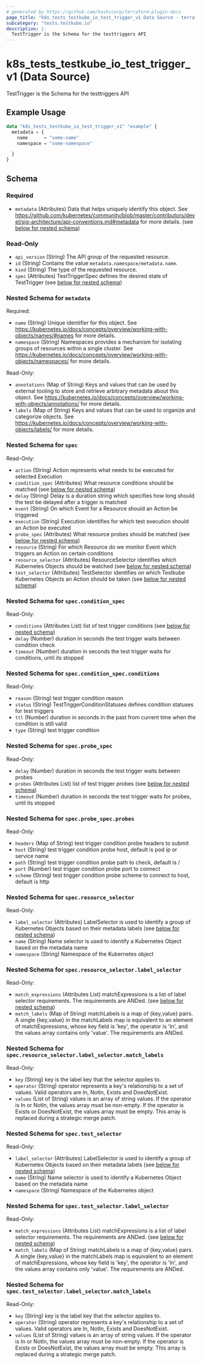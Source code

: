```yaml
---
# generated by https://github.com/hashicorp/terraform-plugin-docs
page_title: "k8s_tests_testkube_io_test_trigger_v1 Data Source - terraform-provider-k8s"
subcategory: "tests.testkube.io"
description: |-
  TestTrigger is the Schema for the testtriggers API
---
```


# k8s_tests_testkube_io_test_trigger_v1 (Data Source)

TestTrigger is the Schema for the testtriggers API

## Example Usage

```terraform
data "k8s_tests_testkube_io_test_trigger_v1" "example" {
  metadata = {
    name      = "some-name"
    namespace = "some-namespace"

  }
}
```

<!-- schema generated by tfplugindocs -->
## Schema

### Required

- `metadata` (Attributes) Data that helps uniquely identify this object. See https://github.com/kubernetes/community/blob/master/contributors/devel/sig-architecture/api-conventions.md#metadata for more details. (see [below for nested schema](#nestedatt--metadata))

### Read-Only

- `api_version` (String) The API group of the requested resource.
- `id` (String) Contains the value `metadata.namespace/metadata.name`.
- `kind` (String) The type of the requested resource.
- `spec` (Attributes) TestTriggerSpec defines the desired state of TestTrigger (see [below for nested schema](#nestedatt--spec))

<a id="nestedatt--metadata"></a>
### Nested Schema for `metadata`

Required:

- `name` (String) Unique identifier for this object. See https://kubernetes.io/docs/concepts/overview/working-with-objects/names/#names for more details.
- `namespace` (String) Namespaces provides a mechanism for isolating groups of resources within a single cluster. See https://kubernetes.io/docs/concepts/overview/working-with-objects/namespaces/ for more details.

Read-Only:

- `annotations` (Map of String) Keys and values that can be used by external tooling to store and retrieve arbitrary metadata about this object. See https://kubernetes.io/docs/concepts/overview/working-with-objects/annotations/ for more details.
- `labels` (Map of String) Keys and values that can be used to organize and categorize objects. See https://kubernetes.io/docs/concepts/overview/working-with-objects/labels/ for more details.


<a id="nestedatt--spec"></a>
### Nested Schema for `spec`

Read-Only:

- `action` (String) Action represents what needs to be executed for selected Execution
- `condition_spec` (Attributes) What resource conditions should be matched (see [below for nested schema](#nestedatt--spec--condition_spec))
- `delay` (String) Delay is a duration string which specifies how long should the test be delayed after a trigger is matched
- `event` (String) On which Event for a Resource should an Action be triggered
- `execution` (String) Execution identifies for which test execution should an Action be executed
- `probe_spec` (Attributes) What resource probes should be matched (see [below for nested schema](#nestedatt--spec--probe_spec))
- `resource` (String) For which Resource do we monitor Event which triggers an Action on certain conditions
- `resource_selector` (Attributes) ResourceSelector identifies which Kubernetes Objects should be watched (see [below for nested schema](#nestedatt--spec--resource_selector))
- `test_selector` (Attributes) TestSelector identifies on which Testkube Kubernetes Objects an Action should be taken (see [below for nested schema](#nestedatt--spec--test_selector))

<a id="nestedatt--spec--condition_spec"></a>
### Nested Schema for `spec.condition_spec`

Read-Only:

- `conditions` (Attributes List) list of test trigger conditions (see [below for nested schema](#nestedatt--spec--condition_spec--conditions))
- `delay` (Number) duration in seconds the test trigger waits between condition check
- `timeout` (Number) duration in seconds the test trigger waits for conditions, until its stopped

<a id="nestedatt--spec--condition_spec--conditions"></a>
### Nested Schema for `spec.condition_spec.conditions`

Read-Only:

- `reason` (String) test trigger condition reason
- `status` (String) TestTriggerConditionStatuses defines condition statuses for test triggers
- `ttl` (Number) duration in seconds in the past from current time when the condition is still valid
- `type` (String) test trigger condition



<a id="nestedatt--spec--probe_spec"></a>
### Nested Schema for `spec.probe_spec`

Read-Only:

- `delay` (Number) duration in seconds the test trigger waits between probes
- `probes` (Attributes List) list of test trigger probes (see [below for nested schema](#nestedatt--spec--probe_spec--probes))
- `timeout` (Number) duration in seconds the test trigger waits for probes, until its stopped

<a id="nestedatt--spec--probe_spec--probes"></a>
### Nested Schema for `spec.probe_spec.probes`

Read-Only:

- `headers` (Map of String) test trigger condition probe headers to submit
- `host` (String) test trigger condition probe host, default is pod ip or service name
- `path` (String) test trigger condition probe path to check, default is /
- `port` (Number) test trigger condition probe port to connect
- `scheme` (String) test trigger condition probe scheme to connect to host, default is http



<a id="nestedatt--spec--resource_selector"></a>
### Nested Schema for `spec.resource_selector`

Read-Only:

- `label_selector` (Attributes) LabelSelector is used to identify a group of Kubernetes Objects based on their metadata labels (see [below for nested schema](#nestedatt--spec--resource_selector--label_selector))
- `name` (String) Name selector is used to identify a Kubernetes Object based on the metadata name
- `namespace` (String) Namespace of the Kubernetes object

<a id="nestedatt--spec--resource_selector--label_selector"></a>
### Nested Schema for `spec.resource_selector.label_selector`

Read-Only:

- `match_expressions` (Attributes List) matchExpressions is a list of label selector requirements. The requirements are ANDed. (see [below for nested schema](#nestedatt--spec--resource_selector--label_selector--match_expressions))
- `match_labels` (Map of String) matchLabels is a map of {key,value} pairs. A single {key,value} in the matchLabels map is equivalent to an element of matchExpressions, whose key field is 'key', the operator is 'In', and the values array contains only 'value'. The requirements are ANDed.

<a id="nestedatt--spec--resource_selector--label_selector--match_expressions"></a>
### Nested Schema for `spec.resource_selector.label_selector.match_labels`

Read-Only:

- `key` (String) key is the label key that the selector applies to.
- `operator` (String) operator represents a key's relationship to a set of values. Valid operators are In, NotIn, Exists and DoesNotExist.
- `values` (List of String) values is an array of string values. If the operator is In or NotIn, the values array must be non-empty. If the operator is Exists or DoesNotExist, the values array must be empty. This array is replaced during a strategic merge patch.




<a id="nestedatt--spec--test_selector"></a>
### Nested Schema for `spec.test_selector`

Read-Only:

- `label_selector` (Attributes) LabelSelector is used to identify a group of Kubernetes Objects based on their metadata labels (see [below for nested schema](#nestedatt--spec--test_selector--label_selector))
- `name` (String) Name selector is used to identify a Kubernetes Object based on the metadata name
- `namespace` (String) Namespace of the Kubernetes object

<a id="nestedatt--spec--test_selector--label_selector"></a>
### Nested Schema for `spec.test_selector.label_selector`

Read-Only:

- `match_expressions` (Attributes List) matchExpressions is a list of label selector requirements. The requirements are ANDed. (see [below for nested schema](#nestedatt--spec--test_selector--label_selector--match_expressions))
- `match_labels` (Map of String) matchLabels is a map of {key,value} pairs. A single {key,value} in the matchLabels map is equivalent to an element of matchExpressions, whose key field is 'key', the operator is 'In', and the values array contains only 'value'. The requirements are ANDed.

<a id="nestedatt--spec--test_selector--label_selector--match_expressions"></a>
### Nested Schema for `spec.test_selector.label_selector.match_labels`

Read-Only:

- `key` (String) key is the label key that the selector applies to.
- `operator` (String) operator represents a key's relationship to a set of values. Valid operators are In, NotIn, Exists and DoesNotExist.
- `values` (List of String) values is an array of string values. If the operator is In or NotIn, the values array must be non-empty. If the operator is Exists or DoesNotExist, the values array must be empty. This array is replaced during a strategic merge patch.
